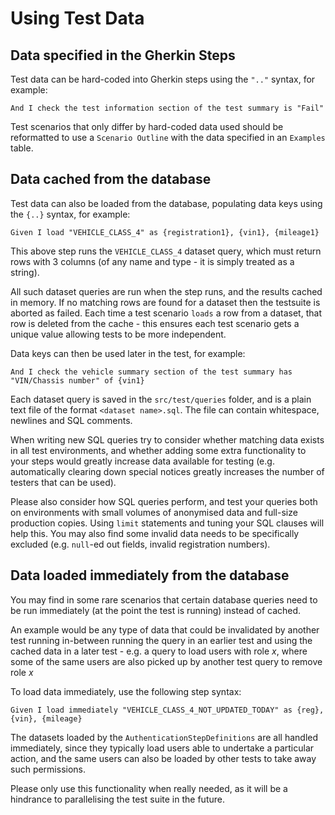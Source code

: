 # Using Test Data

## Data specified in the Gherkin Steps
 
Test data can be hard-coded into Gherkin steps using the ```".."``` syntax, for example:
 
```gherkin
And I check the test information section of the test summary is "Fail"
``` 

Test scenarios that only differ by hard-coded data used should be reformatted to use a `Scenario Outline` with the data specified in an `Examples` table.

## Data cached from the database

Test data can also be loaded from the database, populating data keys using the ```{..}``` syntax, for example:
 
```gherkin
Given I load "VEHICLE_CLASS_4" as {registration1}, {vin1}, {mileage1}
``` 

This above step runs the ```VEHICLE_CLASS_4``` dataset query, which must return rows with 3 columns (of any name and type - it is simply treated as a string).

All such dataset queries are run when the step runs, and the results cached in memory. If no matching rows are found for a dataset then the testsuite is aborted as failed. Each time a test scenario `loads` a row from a dataset, that row is deleted from the cache - this ensures each test scenario gets a unique value allowing tests to be more independent. 

Data keys can then be used later in the test, for example:
  
```gherkin
And I check the vehicle summary section of the test summary has "VIN/Chassis number" of {vin1}
```  

Each dataset query is saved in the ```src/test/queries``` folder, and is a plain text file of the format ```<dataset name>.sql```. The file can contain whitespace, newlines and SQL comments. 

When writing new SQL queries try to consider whether matching data exists in all test environments, and whether adding some extra functionality to your steps would greatly increase data available for testing (e.g. automatically clearing down special notices greatly increases the number of testers that can be used). 

Please also consider how SQL queries perform, and test your queries both on environments with small volumes of anonymised data and full-size production copies. Using ```limit``` statements and tuning your SQL clauses will help this. You may also find some invalid data needs to be specifically excluded (e.g. ```null```-ed out fields, invalid registration numbers).

## Data loaded immediately from the database

You may find in some rare scenarios that certain database queries need to be run immediately (at the point the test is running) instead of cached. 

An example would be any type of data that could be invalidated by another test running in-between running the query in an earlier test and using the cached data in a later test -
e.g. a query to load users with role *x*, where some of the same users are also picked up by another test query to remove role *x*

To load data immediately, use the following step syntax:

```gherkin
Given I load immediately "VEHICLE_CLASS_4_NOT_UPDATED_TODAY" as {reg}, {vin}, {mileage}
``` 

The datasets loaded by the ```AuthenticationStepDefinitions``` are all handled immediately, since they typically load users able to undertake a particular action, and the same users can also be loaded by other tests to take away such permissions.

Please only use this functionality when really needed, as it will be a hindrance to parallelising the test suite in the future. 

